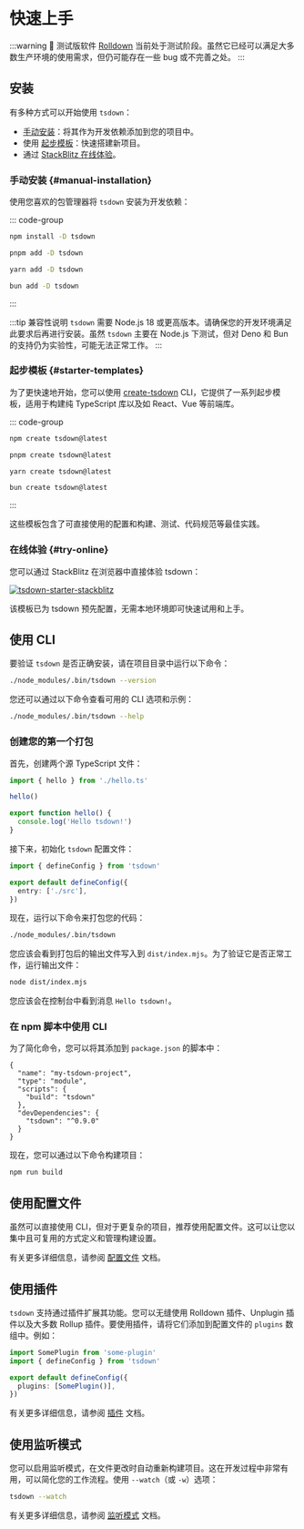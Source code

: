# 快速上手

:::warning 🚧 测试版软件
[Rolldown](https://rolldown.rs) 当前处于测试阶段。虽然它已经可以满足大多数生产环境的使用需求，但仍可能存在一些 bug 或不完善之处。
:::

## 安装

有多种方式可以开始使用 `tsdown`：

- [手动安装](#manual-installation)：将其作为开发依赖添加到您的项目中。
- 使用 [起步模板](#starter-templates)：快速搭建新项目。
- 通过 [StackBlitz 在线体验](#try-online)。

### 手动安装 {#manual-installation}

使用您喜欢的包管理器将 `tsdown` 安装为开发依赖：

::: code-group

```sh [npm]
npm install -D tsdown
```

```sh [pnpm]
pnpm add -D tsdown
```

```sh [yarn]
yarn add -D tsdown
```

```sh [bun]
bun add -D tsdown
```

:::

:::tip 兼容性说明
`tsdown` 需要 Node.js 18 或更高版本。请确保您的开发环境满足此要求后再进行安装。虽然 `tsdown` 主要在 Node.js 下测试，但对 Deno 和 Bun 的支持仍为实验性，可能无法正常工作。
:::

### 起步模板 {#starter-templates}

为了更快速地开始，您可以使用 [create-tsdown](https://github.com/gugustinette/create-tsdown) CLI，它提供了一系列起步模板，适用于构建纯 TypeScript 库以及如 React、Vue 等前端库。

::: code-group

```sh [npm]
npm create tsdown@latest
```

```sh [pnpm]
pnpm create tsdown@latest
```

```sh [yarn]
yarn create tsdown@latest
```

```sh [bun]
bun create tsdown@latest
```

:::

这些模板包含了可直接使用的配置和构建、测试、代码规范等最佳实践。

### 在线体验 {#try-online}

您可以通过 StackBlitz 在浏览器中直接体验 tsdown：

[![tsdown-starter-stackblitz](https://developer.stackblitz.com/img/open_in_stackblitz.svg)](https://stackblitz.com/github/rolldown/tsdown-starter-stackblitz)

该模板已为 tsdown 预先配置，无需本地环境即可快速试用和上手。

## 使用 CLI

要验证 `tsdown` 是否正确安装，请在项目目录中运行以下命令：

```sh
./node_modules/.bin/tsdown --version
```

您还可以通过以下命令查看可用的 CLI 选项和示例：

```sh
./node_modules/.bin/tsdown --help
```

### 创建您的第一个打包

首先，创建两个源 TypeScript 文件：

```ts [src/index.ts]
import { hello } from './hello.ts'

hello()
```

```ts [src/hello.ts]
export function hello() {
  console.log('Hello tsdown!')
}
```

接下来，初始化 `tsdown` 配置文件：

```ts [tsdown.config.ts]
import { defineConfig } from 'tsdown'

export default defineConfig({
  entry: ['./src'],
})
```

现在，运行以下命令来打包您的代码：

```sh
./node_modules/.bin/tsdown
```

您应该会看到打包后的输出文件写入到 `dist/index.mjs`。为了验证它是否正常工作，运行输出文件：

```sh
node dist/index.mjs
```

您应该会在控制台中看到消息 `Hello tsdown!`。

### 在 npm 脚本中使用 CLI

为了简化命令，您可以将其添加到 `package.json` 的脚本中：

```json{5} [package.json]
{
  "name": "my-tsdown-project",
  "type": "module",
  "scripts": {
    "build": "tsdown"
  },
  "devDependencies": {
    "tsdown": "^0.9.0"
  }
}
```

现在，您可以通过以下命令构建项目：

```sh
npm run build
```

## 使用配置文件

虽然可以直接使用 CLI，但对于更复杂的项目，推荐使用配置文件。这可以让您以集中且可复用的方式定义和管理构建设置。

有关更多详细信息，请参阅 [配置文件](../options/config-file.md) 文档。

## 使用插件

`tsdown` 支持通过插件扩展其功能。您可以无缝使用 Rolldown 插件、Unplugin 插件以及大多数 Rollup 插件。要使用插件，请将它们添加到配置文件的 `plugins` 数组中。例如：

```ts [tsdown.config.ts]
import SomePlugin from 'some-plugin'
import { defineConfig } from 'tsdown'

export default defineConfig({
  plugins: [SomePlugin()],
})
```

有关更多详细信息，请参阅 [插件](../advanced/plugins.md) 文档。

## 使用监听模式

您可以启用监听模式，在文件更改时自动重新构建项目。这在开发过程中非常有用，可以简化您的工作流程。使用 `--watch`（或 `-w`）选项：

```bash
tsdown --watch
```

有关更多详细信息，请参阅 [监听模式](../options/watch-mode.md) 文档。
